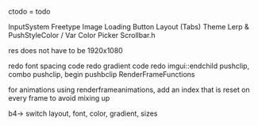 ctodo = todo

InputSystem
Freetype
Image Loading
Button Layout (Tabs)
Theme Lerp & PushStyleColor / Var
Color Picker
Scrollbar.h

res does not have to be 1920x1080

redo font spacing code
redo gradient code
redo imgui::endchild pushclip, combo pushclip, begin pushbclip
RenderFrameFunctions

for animations using renderframeanimations, add an index that is reset on every frame to avoid mixing up

b4->
switch layout, font, color, gradient, sizes